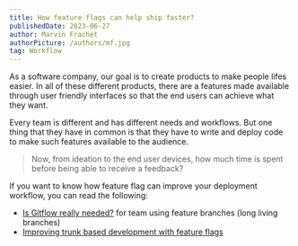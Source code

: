 ```yaml
---
title: How feature flags can help ship faster?
publishedDate: 2023-06-27
author: Marvin Frachet
authorPicture: /authors/mf.jpg
tag: Workflow
---
```


As a software company, our goal is to create products to make people lifes easier. In all of these different products, there are a features made available through user friendly interfaces so that the end users can achieve what they want.

Every team is different and has different needs and workflows. But one thing that they have in common is that they have to write and deploy code to make such features available to the audience.

> Now, from ideation to the end user devices, how much time is spent before being able to receive a feedback?

If you want to know how feature flag can improve your deployment workflow, you can read the following:

- [Is Gitflow really needed?](/blog/is-gitflow-really-needed) for team using feature branches (long living branches)
- [Improving trunk based development with feature flags](/blog/improving-trunk-based-with-feature-flags)
